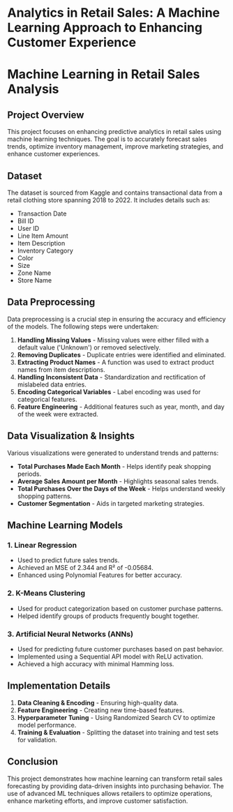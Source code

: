 # Analytics in Retail Sales: A Machine Learning Approach to Enhancing Customer Experience
# Machine Learning in Retail Sales Analysis

## Project Overview
This project focuses on enhancing predictive analytics in retail sales using machine learning techniques. The goal is to accurately forecast sales trends, optimize inventory management, improve marketing strategies, and enhance customer experiences.

## Dataset
The dataset is sourced from Kaggle and contains transactional data from a retail clothing store spanning 2018 to 2022. It includes details such as:
- Transaction Date
- Bill ID
- User ID
- Line Item Amount
- Item Description
- Inventory Category
- Color
- Size
- Zone Name
- Store Name

## Data Preprocessing
Data preprocessing is a crucial step in ensuring the accuracy and efficiency of the models. The following steps were undertaken:
1. **Handling Missing Values** - Missing values were either filled with a default value ('Unknown') or removed selectively.
2. **Removing Duplicates** - Duplicate entries were identified and eliminated.
3. **Extracting Product Names** - A function was used to extract product names from item descriptions.
4. **Handling Inconsistent Data** - Standardization and rectification of mislabeled data entries.
5. **Encoding Categorical Variables** - Label encoding was used for categorical features.
6. **Feature Engineering** - Additional features such as year, month, and day of the week were extracted.

## Data Visualization & Insights
Various visualizations were generated to understand trends and patterns:
- **Total Purchases Made Each Month** - Helps identify peak shopping periods.
- **Average Sales Amount per Month** - Highlights seasonal sales trends.
- **Total Purchases Over the Days of the Week** - Helps understand weekly shopping patterns.
- **Customer Segmentation** - Aids in targeted marketing strategies.

## Machine Learning Models
### 1. **Linear Regression**
- Used to predict future sales trends.
- Achieved an MSE of 2.344 and R² of -0.05684.
- Enhanced using Polynomial Features for better accuracy.

### 2. **K-Means Clustering**
- Used for product categorization based on customer purchase patterns.
- Helped identify groups of products frequently bought together.

### 3. **Artificial Neural Networks (ANNs)**
- Used for predicting future customer purchases based on past behavior.
- Implemented using a Sequential API model with ReLU activation.
- Achieved a high accuracy with minimal Hamming loss.

## Implementation Details
1. **Data Cleaning & Encoding** - Ensuring high-quality data.
2. **Feature Engineering** - Creating new time-based features.
3. **Hyperparameter Tuning** - Using Randomized Search CV to optimize model performance.
4. **Training & Evaluation** - Splitting the dataset into training and test sets for validation.


## Conclusion
This project demonstrates how machine learning can transform retail sales forecasting by providing data-driven insights into purchasing behavior. The use of advanced ML techniques allows retailers to optimize operations, enhance marketing efforts, and improve customer satisfaction.




